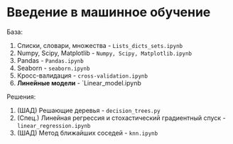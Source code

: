 # Введение в машинное обучение

База:       

1. Списки, словари, множества - `Lists_dicts_sets.ipynb`       
2. Numpy, Scipy, Matplotlib - `Numpy, Scipy, Matplotlib.ipynb`       
3. Pandas - `Pandas.ipynb`
4. Seaborn - `seaborn.ipynb`
5. Кросс-валидация - `cross-validation.ipynb`
6. **Линейные модели** - `Linear_model.ipynb


Решения:

1. (ШАД) Решающие деревья - `decision_trees.py`        
2. (Спец.) Линейная регрессия и стохастический градиентный спуск - `linear_regression.ipynb`
3. (ШАД) Метод ближайших соседей - `knn.ipynb`

